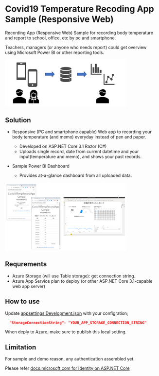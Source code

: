 # Covid19 Temperature Recoding App Sample (Responsive Web)

Recording App (Responsive Web) Sample for recording body temperature and report to school, office, etc by pc and smartphone.

Teachers, managers (or anyone who needs report) could get overview using Microsoft Power BI or other reporting tools.

<img src="doc_images/Covid19TempRecordApp_01.png" width="400">


## Solution

- Responsive (PC and smartphone capable) Web app to recording your body temperature (and memo) everyday instead of pen and paper.
    - Developed on ASP.NET Core 3.1 Razor (C#)
    - Uploads single record, date from current datetime and your input(temperature and memo), and shows your past records.

- Sample Power BI Dashboard
    - Provides at-a-glance dashboard from all uploaded data.

<img src="doc_images/Covid19TempRecordApp_02.png" width="400">


## Requrements

- Azure Storage (will use Table storage): get connection string.
- Azure App Service plan to deploy (or other ASP.NET Core 3.1-capable web app server)

## How to use

Update [appsettings.Development.json](Covid19TempRecordApp_202003/appsettings.Development.json) with your configration;

```appsettings.Development.json
  "StorageConnectionString": "YOUR_APP_STORAGE_CONNECTION_STRING"
```

When deply to Azure, make sure to publish this local setting.

## Limitation

For sample and demo reason, any authentication assembled yet.

Please refer [docs.microsoft.com for Identity on ASP.NET Core](https://docs.microsoft.com/en-us/aspnet/core/security/authentication/identity?view=aspnetcore-3.1&tabs=visual-studio)